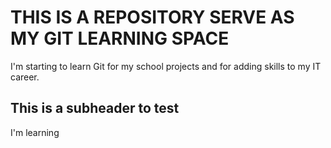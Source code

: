 # THIS IS A REPOSITORY SERVE AS MY GIT LEARNING SPACE

I'm starting to learn Git for my school projects and for adding skills to my IT career.

## This is a subheader to test

I'm learning
